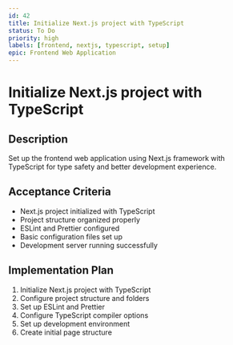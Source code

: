 ```yaml
---
id: 42
title: Initialize Next.js project with TypeScript
status: To Do
priority: high
labels: [frontend, nextjs, typescript, setup]
epic: Frontend Web Application
---
```


# Initialize Next.js project with TypeScript

## Description
Set up the frontend web application using Next.js framework with TypeScript for type safety and better development experience.

## Acceptance Criteria
- Next.js project initialized with TypeScript
- Project structure organized properly
- ESLint and Prettier configured
- Basic configuration files set up
- Development server running successfully

## Implementation Plan
1. Initialize Next.js project with TypeScript
2. Configure project structure and folders
3. Set up ESLint and Prettier
4. Configure TypeScript compiler options
5. Set up development environment
6. Create initial page structure